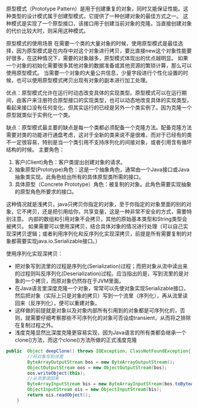 原型模式（Prototype Pattern）是用于创建重复的对象，同时又能保证性能。这种类型的设计模式属于创建型模式，它提供了一种创建对象的最佳方式之一。
这种模式是实现了一个原型接口，该接口用于创建当前对象的克隆。当直接创建对象的代价比较大时，则采用这种模式。

原型模式的使用场景
在需要一个类的大量对象的时候，使用原型模式是最佳选择，因为原型模式是在内存中对这个对象进行拷贝，要比直接new这个对象性能要好很多，在这种情况下，需要的对象越多，原型模式体现出的优点越明显。
如果一个对象的初始化需要很多其他对象的数据准备或其他资源的繁琐计算，那么可以使用原型模式。
当需要一个对象的大量公共信息，少量字段进行个性化设置的时候，也可以使用原型模式拷贝出现有对象的副本进行加工处理。

优点：原型模式允许在运行时动态改变具体的实现类型。原型模式可以在运行期间，由客户来注册符合原型接口的实现类型，也可以动态地改变具体的实现类型，看起来接口没有任何变化，但其实运行的已经是另外一个类实例了。因为克隆一个原型就类似于实例化一个类。

缺点：原型模式最主要的缺点是每一个类都必须配备一个克隆方法。配备克隆方法需要对类的功能进行通盘考虑，这对于全新的类来说不是很难，而对于已经有的类不一定很容易，特别是当一个类引用不支持序列化的间接对象，或者引用含有循环结构的时候。
主要角色：
1. 客户(Client)角色：客户类提出创建对象的请求。 
2. 抽象原型(Prototype)角色：这是一个抽象角色，通常由一个Java接口或Java抽象类实现。此角色给出所有的具体原型类所需的接口。 
3. 具体原型（Concrete Prototype）角色：被复制的对象。此角色需要实现抽象的原型角色所要求的接口。

这种情况就是浅拷贝，java只拷贝你指定的对象，至于你指定的对象里面的别的对象，它不拷贝，还是把引用给你，共享变量，这是一种非常不安全的方式，需要特别注意。
内部的数组和引用对象不会拷贝，其他的原始基本类型和String类型会被拷贝。
如果需要可以使用深拷贝，结合具体对象的情况进行处理（可以自己实现深拷贝逻辑；或者利用序列化和反序列化实现深拷贝，前提是所有需要复制的对象都需要实现java.io.Serializable接口。）

使用序列化实现深拷贝：

- 把对象写到流里的过程是序列化(Serialization)过程；而把对象从流中读出来的过程则叫反序列化(Deserialization)过程。应当指出的是，写到流里的是对象的一个拷贝，而原对象仍然存在于JVM里面。 
- 在Java语言里深度克隆一个对象，常常可以先使对象实现Serializable接口，然后把对象（实际上只是对象的拷贝）写到一个流里（序列化），再从流里读回来（反序列化），便可以重建对象。
- 这样做的前提就是对象以及对象内部所有引用到的对象都是可序列化的，否则，就需要仔细考察那些不可序列化的对象可否设成transient，从而将之排除在复制过程之外。 
- 浅度克隆显然比深度克隆更容易实现，因为Java语言的所有类都会继承一个clone()方法，而这个clone()方法所做的正式浅度克隆
```java
public  Object deepClone() throws IOException, ClassNotFoundException{
        //将对象写到流里
        ByteArrayOutputStream bos = new ByteArrayOutputStream();
        ObjectOutputStream oos = new ObjectOutputStream(bos);
        oos.writeObject(this);
        //从流里读回来
        ByteArrayInputStream bis = new ByteArrayInputStream(bos.toByteArray());
        ObjectInputStream ois = new ObjectInputStream(bis);
        return ois.readObject();
    }

```